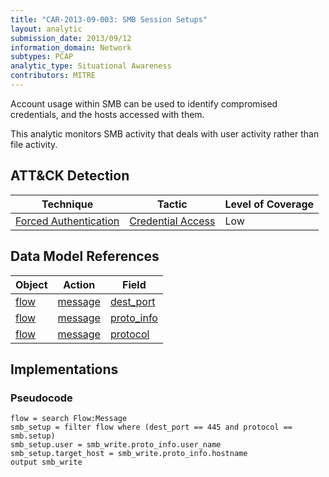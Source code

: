 ```yaml
---
title: "CAR-2013-09-003: SMB Session Setups"
layout: analytic
submission_date: 2013/09/12
information_domain: Network
subtypes: PCAP
analytic_type: Situational Awareness
contributors: MITRE
---
```


Account usage within SMB can be used to identify compromised credentials, and the hosts accessed with them.

This analytic monitors SMB activity that deals with user activity rather than file activity.

## ATT&CK Detection

|Technique |Tactic |Level of Coverage |
|---|---|---|
|[Forced Authentication](https://attack.mitre.org/techniques/T1187/)|[Credential Access](https://attack.mitre.org/tactics/TA0006/)|Low|

## Data Model References

|Object|Action|Field|
|---|---|---|
|[flow](/data_model/flow) | [message](/data_model/flow#message) | [dest_port](/data_model/flow#dest_port) |
|[flow](/data_model/flow) | [message](/data_model/flow#message) | [proto_info](/data_model/flow#proto_info) |
|[flow](/data_model/flow) | [message](/data_model/flow#message) | [protocol](/data_model/flow#protocol) |


## Implementations

### Pseudocode

```
flow = search Flow:Message
smb_setup = filter flow where (dest_port == 445 and protocol == smb.setup)
smb_setup.user = smb_write.proto_info.user_name
smb_setup.target_host = smb_write.proto_info.hostname
output smb_write
```

